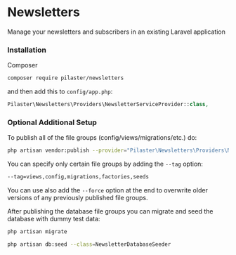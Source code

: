 # Newsletters

Manage your newsletters and subscribers in an existing Laravel application


### Installation

Composer

```bash
composer require pilaster/newsletters
```

and then add this to `config/app.php`:

```php
Pilaster\Newsletters\Providers\NewsletterServiceProvider::class,
```

### Optional Additional Setup

To publish all of the file groups (config/views/migrations/etc.) do:

```bash
php artisan vendor:publish --provider="Pilaster\Newsletters\Providers\NewsletterServiceProvider"
```

You can specify only certain file groups by adding the `--tag` option:

```bash
--tag=views,config,migrations,factories,seeds
```

You can use also add the `--force` option at the end to overwrite older versions of any previously published file groups.

After publishing the database file groups you can migrate and seed the database with dummy test data:

```bash
php artisan migrate
```

```bash
php artisan db:seed --class=NewsletterDatabaseSeeder
```

